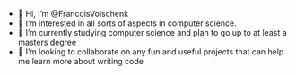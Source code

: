 - 👋 Hi, I’m @FrancoisVolschenk
- 👀 I’m interested in all sorts of aspects in computer science.
- 🌱 I’m currently studying computer science and plan to go up to at least a masters degree
- 💞️ I’m looking to collaborate on any fun and useful projects that can help me learn more about writing code

<!---
FrancoisVolschenk/FrancoisVolschenk is a ✨ special ✨ repository because its `README.md` (this file) appears on your GitHub profile.
You can click the Preview link to take a look at your changes.
--->

